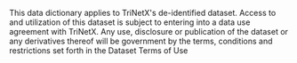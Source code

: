 This data dictionary applies to TriNetX's de-identified dataset.
Access to and utilization of this dataset is subject to entering into a data use agreement with TriNetX.
Any use, disclosure or publication of the dataset or any derivatives thereof will be government by the terms, conditions and
restrictions set forth in the Dataset Terms of Use
